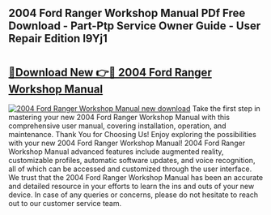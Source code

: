 ## 2004 Ford Ranger Workshop Manual PDf Free Download - Part-Ptp Service Owner Guide - User Repair Edition l9Yj1

# <h2><a href="http://bc15738.oget.top/?id=2004+Ford+Ranger+Workshop+Manual">🔗Download New 👉🔴 2004 Ford Ranger Workshop Manual</a></h2>

[![2004 Ford Ranger Workshop Manual new download](https://i.imgur.com/5g1atiW.png)](http://bc15738.oget.top/?id=2004+Ford+Ranger+Workshop+Manual)
Take the first step in mastering your new 2004 Ford Ranger Workshop Manual with this comprehensive user manual, covering installation, operation, and maintenance. Thank You for Choosing Us! Enjoy exploring the possibilities with your new 2004 Ford Ranger Workshop Manual! 2004 Ford Ranger Workshop Manual advanced features include augmented reality, customizable profiles, automatic software updates, and voice recognition, all of which can be accessed and customized through the user interface. We trust that the 2004 Ford Ranger Workshop Manual has been an accurate and detailed resource in your efforts to learn the ins and outs of your new device. In case of any queries or concerns, please do not hesitate to reach out to our customer service team.
